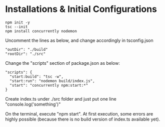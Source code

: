 # Installations & Initial Configurations

```
npm init -y
tsc --init
npm install concurrently nodemon
```

Uncomment the lines as below, and change accordingly in tsconfig.json

```
"outDir": "./build"
"rootDir": "./src"
```

Change the "scripts" section of package.json as below:

```
"scripts": {
  "start:build": "tsc -w",
  "start:run": "nodemon build/index.js",
  "start": "concurrently npm:start:*"
}
```

Create index.ts under ./src folder and just put one line "console.log('something')"

On the terminal, execute "npm start". At first execution, some errors are highly possible (because there is no build version of index.ts available yet).
